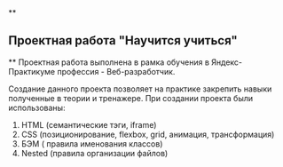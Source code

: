 **
## Проектная работа "Научится учиться"
**
Проектная работа выполнена в рамка обучения в Яндекс-Практикуме профессия - Веб-разработчик.

Создание данного проекта позволяет на практике закрепить навыки полученные в теории и тренажере.
При создании проекта были использованы:

 1. HTML  (семантические тэги, iframe)
 2. CSS (позиционирование, flexbox, grid, анимация, трансформация)
 3. БЭМ ( правила именования классов)
 4. Nested (правила организации файлов)



